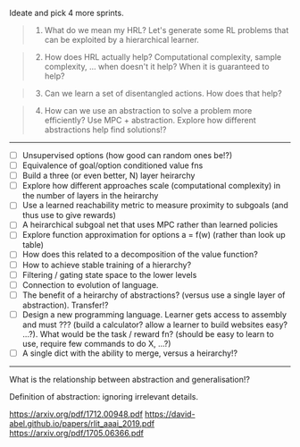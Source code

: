 Ideate and pick 4 more sprints.

> 1) What do we mean my HRL? Let's generate some RL problems that can be exploited by a hierarchical learner.

> 2) How does HRL actually help? Computational complexity, sample complexity, ... when doesn't it help? When it is guaranteed to help?

> 3) Can we learn a set of disentangled actions. How does that help?

> 4) How can we use an abstraction to solve a problem more efficiently? Use MPC + abstraction. Explore how different abstractions help find solutions!?

***

- [ ] Unsupervised options (how good can random ones be!?)
- [ ] Equivalence of goal/option conditioned value fns
- [ ] Build a three (or even better, N) layer heirarchy
- [ ] Explore how different approaches scale (computational complexity) in the number of layers in the heirarchy
- [ ] Use a learned reachability metric to measure proximity to subgoals (and thus use to give rewards)
- [ ] A heirarchical subgoal net that uses MPC rather than learned policies
- [ ] Explore function approximation for options a = f(w) (rather than look up table)
- [ ] How does this related to a decomposition of the value function?
- [ ] How to achieve stable training of a hierarchy?
- [ ] Filtering / gating state space to the lower levels
- [ ] Connection to evolution of language.
- [ ] The benefit of a heirarchy of abstractions? (versus use a single layer of abstraction). Transfer!?
- [ ] Design a new programming language. Learner gets access to assembly and must ??? (build a calculator? allow a learner to build websites easy? ...?). What would be the task / reward fn? (should be easy to learn to use, require few commands to do X, ...?)
- [ ] A single dict with the ability to merge, versus a heirarchy!?

***

What is the relationship between abstraction and generalisation!?

Definition of abstraction: ignoring irrelevant details.


https://arxiv.org/pdf/1712.00948.pdf
https://david-abel.github.io/papers/rlit_aaai_2019.pdf
https://arxiv.org/pdf/1705.06366.pdf
